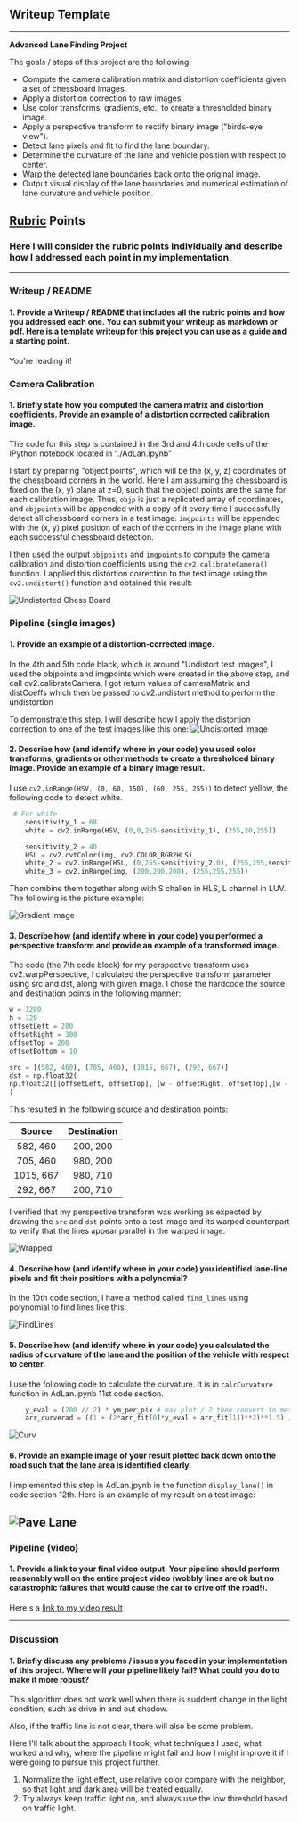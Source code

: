 ## Writeup Template

---

**Advanced Lane Finding Project**

The goals / steps of this project are the following:

* Compute the camera calibration matrix and distortion coefficients given a set of chessboard images.
* Apply a distortion correction to raw images.
* Use color transforms, gradients, etc., to create a thresholded binary image.
* Apply a perspective transform to rectify binary image ("birds-eye view").
* Detect lane pixels and fit to find the lane boundary.
* Determine the curvature of the lane and vehicle position with respect to center.
* Warp the detected lane boundaries back onto the original image.
* Output visual display of the lane boundaries and numerical estimation of lane curvature and vehicle position.

[//]: # (Image References)

[Undistorted]: ./output_images/undistort1.png "Undistorted"
[UndistortedChessBoard]: ./output_images/undistortedChessBoard.png "Chess Board Undistorted"
[gradient]: ./output_images/gradient.png "Gradiented Image"
[wrapped]: ./output_images/perspective.png "Wrapped Transform"
[findLines]: ./output_images/findLines.png "Find Lines"
[paveLane]: ./output_images/pave.png "Pave Lane"
[curv]: ./output_images/curv.png "Curv"
[image5]: ./examples/color_fit_lines.jpg "Fit Visual"
[image6]: ./examples/example_output.jpg "Output"
[video1]: ./project_video.mp4 "Video"

## [Rubric](https://review.udacity.com/#!/rubrics/571/view) Points

### Here I will consider the rubric points individually and describe how I addressed each point in my implementation.  

---

### Writeup / README

#### 1. Provide a Writeup / README that includes all the rubric points and how you addressed each one.  You can submit your writeup as markdown or pdf.  [Here](https://github.com/udacity/CarND-Advanced-Lane-Lines/blob/master/writeup_template.md) is a template writeup for this project you can use as a guide and a starting point.  

You're reading it!

### Camera Calibration

#### 1. Briefly state how you computed the camera matrix and distortion coefficients. Provide an example of a distortion corrected calibration image.

The code for this step is contained in the 3rd and 4th code cells of the IPython notebook located in "./AdLan.ipynb" 

I start by preparing "object points", which will be the (x, y, z) coordinates of the chessboard corners in the world. Here I am assuming the chessboard is fixed on the (x, y) plane at z=0, such that the object points are the same for each calibration image.  Thus, `objp` is just a replicated array of coordinates, and `objpoints` will be appended with a copy of it every time I successfully detect all chessboard corners in a test image.  `imgpoints` will be appended with the (x, y) pixel position of each of the corners in the image plane with each successful chessboard detection.  

I then used the output `objpoints` and `imgpoints` to compute the camera calibration and distortion coefficients using the `cv2.calibrateCamera()` function.  I applied this distortion correction to the test image using the `cv2.undistort()` function and obtained this result: 

![Undistorted Chess Board][UndistortedChessBoard]

### Pipeline (single images)

#### 1. Provide an example of a distortion-corrected image.

In the 4th and 5th code black, which is around "Undistort test images", I used the objpoints and imgpoints which were created in the above step, and call cv2.calibrateCamera, I got return values of cameraMatrix and distCoeffs which then be passed to cv2.undistort method to perform the undistortion

To demonstrate this step, I will describe how I apply the distortion correction to one of the test images like this one:
![Undistorted Image][Undistorted]

#### 2.  Describe how (and identify where in your code) you used color transforms, gradients or other methods to create a thresholded binary image.  Provide an example of a binary image result.

I use `cv2.inRange(HSV, (0, 60, 150), (60, 255, 255))` to detect yellow, the following code to detect white.

```python
 # For white
    sensitivity_1 = 68
    white = cv2.inRange(HSV, (0,0,255-sensitivity_1), (255,20,255))

    sensitivity_2 = 40
    HSL = cv2.cvtColor(img, cv2.COLOR_RGB2HLS)
    white_2 = cv2.inRange(HSL, (0,255-sensitivity_2,0), (255,255,sensitivity_2))
    white_3 = cv2.inRange(img, (200,200,200), (255,255,255))

```

Then combine them together along with S challen in HLS, L channel in LUV. The following is the picture example:

![Gradient Image][gradient]

#### 3. Describe how (and identify where in your code) you performed a perspective transform and provide an example of a transformed image.

The code (the 7th code block) for my perspective transform uses cv2.warpPerspective, I calculated the perspective transform parameter using src and dst, along with given image.  I chose the hardcode the source and destination points in the following manner:

```python
w = 1280
h = 720
offsetLeft = 200
offsetRight = 300
offsetTop = 200
offsetBottom = 10

src = [(582, 460), (705, 460), (1015, 667), (292, 667)]
dst = np.float32(
np.float32([[offsetLeft, offsetTop], [w - offsetRight, offsetTop],[w - offsetRight, h - offsetBottom], [offsetLeft, h - offsetBottom]])
)
```

This resulted in the following source and destination points:

| Source        | Destination   | 
|:-------------:|:-------------:| 
| 582, 460      | 200, 200      | 
| 705, 460      | 980, 200      |
| 1015, 667     | 980, 710      |
| 292, 667      | 200, 710      |

I verified that my perspective transform was working as expected by drawing the `src` and `dst` points onto a test image and its warped counterpart to verify that the lines appear parallel in the warped image.

![Wrapped][wrapped]

#### 4. Describe how (and identify where in your code) you identified lane-line pixels and fit their positions with a polynomial?

In the 10th code section, I have a method called `find_lines` using polynomial to find lines like this:

![FindLines][findLines]

#### 5. Describe how (and identify where in your code) you calculated the radius of curvature of the lane and the position of the vehicle with respect to center.

I use the following code to calculate the curvature. It is in `calcCurvature` function in AdLan.ipynb 11st code section. 

```python
    y_eval = (200 // 2) * ym_per_pix # max plot / 2 then convert to meters
    arr_curverad = ((1 + (2*arr_fit[0]*y_eval + arr_fit[1])**2)**1.5) / np.absolute(2*arr_fit[0])
```
![Curv][curv]

#### 6. Provide an example image of your result plotted back down onto the road such that the lane area is identified clearly.

I implemented this step in AdLan.jpynb in the function `display_lane()` in code section 12th.  Here is an example of my result on a test image:


![Pave Lane][paveLane]
---

### Pipeline (video)

#### 1. Provide a link to your final video output.  Your pipeline should perform reasonably well on the entire project video (wobbly lines are ok but no catastrophic failures that would cause the car to drive off the road!).

Here's a [link to my video result](./output_images/project_output.mp4)

---

### Discussion

#### 1. Briefly discuss any problems / issues you faced in your implementation of this project.  Where will your pipeline likely fail?  What could you do to make it more robust?

This algorithm does not work well when there is suddent change in the light condition, such as drive in and out shadow. 

Also, if the traffic line is not clear, there will also be some problem.

Here I'll talk about the approach I took, what techniques I used, what worked and why, where the pipeline might fail and how I might improve it if I were going to pursue this project further.  
1. Normalize the light effect, use relative color compare with the neighbor, so that light and dark area will be treated equally.
2. Try always keep traffic light on, and always use the low threshold based on traffic light. 
